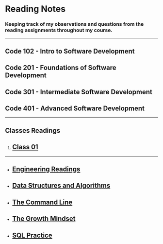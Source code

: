 # Reading Notes

### Keeping track of my observations and questions from the reading assignments throughout my course.

---

## Code 102 - Intro to Software Development
## Code 201 - Foundations of Software Development
## Code 301 - Intermediate Software Development
## Code 401 - Advanced Software Development

---

## **Classes Readings**

1. ## [Class 01](Class-01.md)

---
- ## [Engineering Readings](Engineering.md)
- ## [Data Structures and Algorithms](Data.md)
- ## [The Command Line](CommandLine.md)
- ## [The Growth Mindset ](GrowthMindset.md)
- ## [SQL Practice](SQLpractice.md)